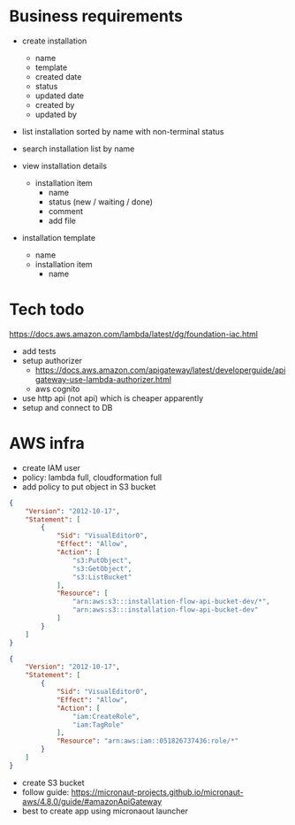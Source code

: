 # Business requirements

* create installation
  * name
  * template
  * created date
  * status
  * updated date
  * created by
  * updated by

* list installation sorted by name with non-terminal status
* search installation list by name

* view installation details
  * installation item
    * name
    * status (new / waiting / done)
    * comment
    * add file

* installation template
  * name
  * installation item
    * name 

# Tech todo

https://docs.aws.amazon.com/lambda/latest/dg/foundation-iac.html

* add tests
* setup authorizer
  * https://docs.aws.amazon.com/apigateway/latest/developerguide/apigateway-use-lambda-authorizer.html
  * aws cognito
* use http api (not api) which is cheaper apparently
* setup and connect to DB


# AWS infra

* create IAM user
* policy: lambda full, cloudformation full
* add policy to put object in S3 bucket
```json
{
    "Version": "2012-10-17",
    "Statement": [
        {
            "Sid": "VisualEditor0",
            "Effect": "Allow",
            "Action": [
                "s3:PutObject",
                "s3:GetObject",
                "s3:ListBucket"
            ],
            "Resource": [
                "arn:aws:s3:::installation-flow-api-bucket-dev/*",
                "arn:aws:s3:::installation-flow-api-bucket-dev"
            ]
        }
    ]
}
```
```json
{
    "Version": "2012-10-17",
    "Statement": [
        {
            "Sid": "VisualEditor0",
            "Effect": "Allow",
            "Action": [
                "iam:CreateRole",
                "iam:TagRole"
            ],
            "Resource": "arn:aws:iam::051826737436:role/*"
        }
    ]
}
```
* create S3 bucket
* follow guide: https://micronaut-projects.github.io/micronaut-aws/4.8.0/guide/#amazonApiGateway
* best to create app using micronaout launcher
